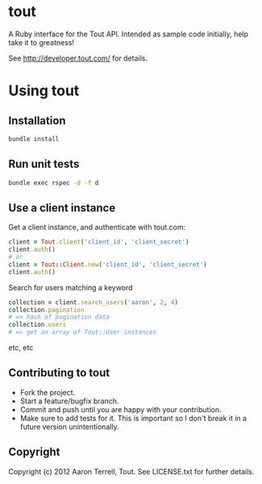 # tout

A Ruby interface for the Tout API. Intended as sample code initially, help take it to greatness!

See http://developer.tout.com/ for details.

# Using tout

## Installation
```sh
bundle install
```

## Run unit tests
```sh
bundle exec rspec -d -f d
```

## Use a client instance
Get a client instance, and authenticate with tout.com:
```rb
client = Tout.client('client_id', 'client_secret')
client.auth()
# or
client = Tout::Client.new('client_id', 'client_secret')
client.auth()
```

Search for users matching a keyword
```rb
collection = client.search_users('aaron', 2, 4)
collection.pagination
# => hash of pagination data
collection.users
# => get an array of Tout::User instances
```

etc, etc

## Contributing to tout
 
* Fork the project.
* Start a feature/bugfix branch.
* Commit and push until you are happy with your contribution.
* Make sure to add tests for it. This is important so I don't break it in a future version unintentionally.

## Copyright

Copyright (c) 2012 Aaron Terrell, Tout. See LICENSE.txt for
further details.

